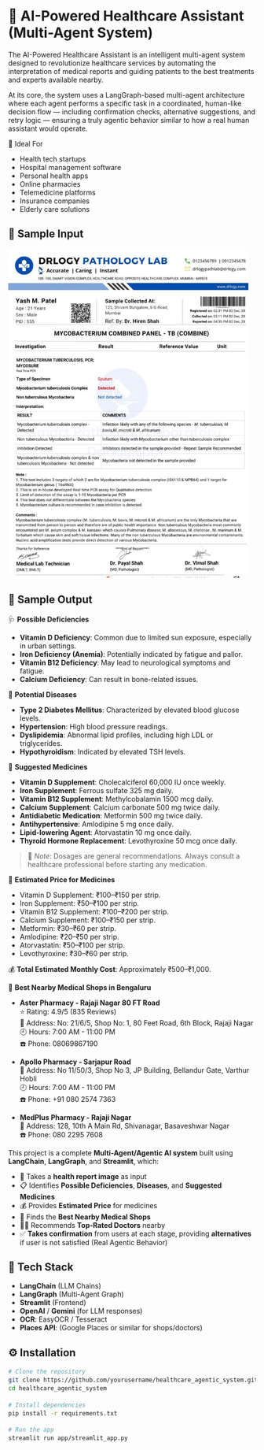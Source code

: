 # 🏥 AI-Powered Healthcare Assistant (Multi-Agent System)

The AI-Powered Healthcare Assistant is an intelligent multi-agent system designed to revolutionize healthcare services by automating the interpretation of medical reports and guiding patients to the best treatments and experts available nearby.

At its core, the system uses a LangGraph-based multi-agent architecture where each agent performs a specific task in a coordinated, human-like decision flow — including confirmation checks, alternative suggestions, and retry logic — ensuring a truly agentic behavior similar to how a real human assistant would operate.

🎯 Ideal For

- Health tech startups
- Hospital management software
- Personal health apps
- Online pharmacies
- Telemedicine platforms
- Insurance companies
- Elderly care solutions

## 📄 Sample Input

![image alt](https://github.com/imayushthakur/Medora/blob/main/health_2.PNG?raw=true)

## 📄 Sample Output

🩺 **Possible Deficiencies**  
- **Vitamin D Deficiency**: Common due to limited sun exposure, especially in urban settings.  
- **Iron Deficiency (Anemia)**: Potentially indicated by fatigue and pallor.  
- **Vitamin B12 Deficiency**: May lead to neurological symptoms and fatigue.  
- **Calcium Deficiency**: Can result in bone-related issues.  

🧬 **Potential Diseases**  
- **Type 2 Diabetes Mellitus**: Characterized by elevated blood glucose levels.  
- **Hypertension**: High blood pressure readings.  
- **Dyslipidemia**: Abnormal lipid profiles, including high LDL or triglycerides.  
- **Hypothyroidism**: Indicated by elevated TSH levels.  

💊 **Suggested Medicines**  
- **Vitamin D Supplement**: Cholecalciferol 60,000 IU once weekly.  
- **Iron Supplement**: Ferrous sulfate 325 mg daily.  
- **Vitamin B12 Supplement**: Methylcobalamin 1500 mcg daily.  
- **Calcium Supplement**: Calcium carbonate 500 mg twice daily.  
- **Antidiabetic Medication**: Metformin 500 mg twice daily.  
- **Antihypertensive**: Amlodipine 5 mg once daily.  
- **Lipid-lowering Agent**: Atorvastatin 10 mg once daily.  
- **Thyroid Hormone Replacement**: Levothyroxine 50 mcg once daily.  

> 📢 *Note*: Dosages are general recommendations. Always consult a healthcare professional before starting any medication.

💸 **Estimated Price for Medicines**  
- Vitamin D Supplement: ₹100–₹150 per strip.  
- Iron Supplement: ₹50–₹100 per strip.  
- Vitamin B12 Supplement: ₹100–₹200 per strip.  
- Calcium Supplement: ₹100–₹150 per strip.  
- Metformin: ₹30–₹60 per strip.  
- Amlodipine: ₹20–₹50 per strip.  
- Atorvastatin: ₹50–₹100 per strip.  
- Levothyroxine: ₹30–₹60 per strip.  

💰 **Total Estimated Monthly Cost**: Approximately ₹500–₹1,000.

🏥 **Best Nearby Medical Shops in Bengaluru**
- **Aster Pharmacy - Rajaji Nagar 80 FT Road**  
  ⭐ Rating: 4.9/5 (835 Reviews)  
  📍 Address: No: 21/6/5, Shop No: 1, 80 Feet Road, 6th Block, Rajaji Nagar  
  🕘 Hours: 7:00 AM - 11:00 PM  
  ☎️ Phone: 08069867190

- **Apollo Pharmacy - Sarjapur Road**  
  📍 Address: No 11/50/3, Shop No 3, JP Building, Bellandur Gate, Varthur Hobli  
  🕘 Hours: 7:00 AM - 11:00 PM  
  ☎️ Phone: +91 080 2574 7363

- **MedPlus Pharmacy - Rajaji Nagar**  
  📍 Address: 128, 10th A Main Rd, Shivanagar, Basaveshwar Nagar  
  ☎️ Phone: 080 2295 7608

This project is a complete **Multi-Agent/Agentic AI system** built using **LangChain**, **LangGraph**, and **Streamlit**, which:

- 📝 Takes a **health report image** as input
- 📋 Identifies **Possible Deficiencies**, **Diseases**, and **Suggested Medicines**
- 💰 Provides **Estimated Price** for medicines
- 🏪 Finds the **Best Nearby Medical Shops**
- 👨‍⚕️ Recommends **Top-Rated Doctors** nearby
- ✅ **Takes confirmation** from users at each stage, providing **alternatives** if user is not satisfied (Real Agentic Behavior)

## 🧠 Tech Stack

- **LangChain** (LLM Chains)
- **LangGraph** (Multi-Agent Graph)
- **Streamlit** (Frontend)
- **OpenAI** / **Gemini** (for LLM responses)
- **OCR**: EasyOCR / Tesseract
- **Places API**: (Google Places or similar for shops/doctors)

## ⚙️ Installation

```bash
# Clone the repository
git clone https://github.com/yourusername/healthcare_agentic_system.git
cd healthcare_agentic_system

# Install dependencies
pip install -r requirements.txt

# Run the app
streamlit run app/streamlit_app.py
```
